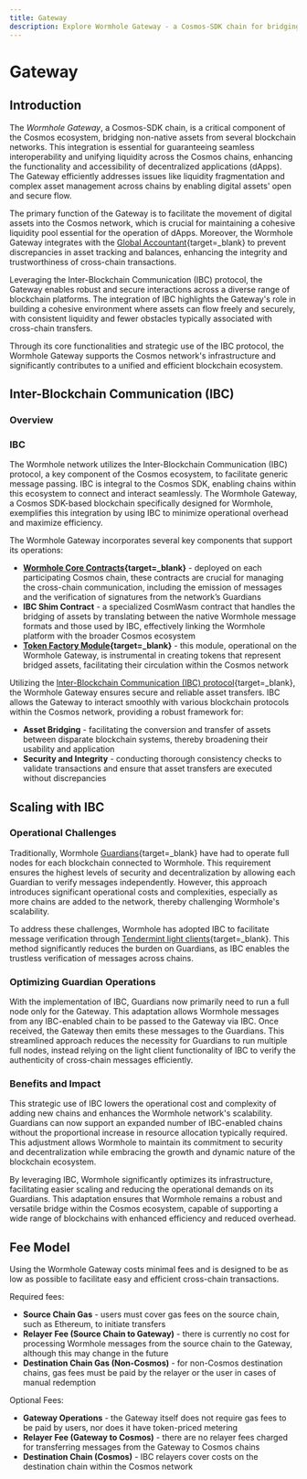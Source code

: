 ```yaml
---
title: Gateway
description: Explore Wormhole Gateway - a Cosmos-SDK chain for bridging assets into Cosmos, enhancing liquidity and cross-chain communication with IBC integration.
---
```


# Gateway 

## Introduction 

The _Wormhole Gateway_, a Cosmos-SDK chain, is a critical component of the Cosmos ecosystem, bridging non-native assets from several blockchain networks. This integration is essential for guaranteeing seamless interoperability and unifying liquidity across the Cosmos chains, enhancing the functionality and accessibility of decentralized applications (dApps). The Gateway efficiently addresses issues like liquidity fragmentation and complex asset management across chains by enabling digital assets' open and secure flow.

The primary function of the Gateway is to facilitate the movement of digital assets into the Cosmos network, which is crucial for maintaining a cohesive liquidity pool essential for the operation of dApps. Moreover, the Wormhole Gateway integrates with the [Global Accountant](https://github.com/wormhole-foundation/wormhole/blob/main/whitepapers/0011_accountant.md){target=\_blank} to prevent discrepancies in asset tracking and balances, enhancing the integrity and trustworthiness of cross-chain transactions.

Leveraging the Inter-Blockchain Communication (IBC) protocol, the Gateway enables robust and secure interactions across a diverse range of blockchain platforms. The integration of IBC highlights the Gateway's role in building a cohesive environment where assets can flow freely and securely, with consistent liquidity and fewer obstacles typically associated with cross-chain transfers.

Through its core functionalities and strategic use of the IBC protocol, the Wormhole Gateway supports the Cosmos network's infrastructure and significantly contributes to a unified and efficient blockchain ecosystem.

<!--
Create a ## section that provides an overview of IBC (basically with the content you have here, plus just an introduction sentence or two to what IBC is)

IBC section: 
## Introduction
## IBC section (w/ better name haha)
## Scaling with IBC
-->

## Inter-Blockchain Communication (IBC)

### Overview 


### IBC

The Wormhole network utilizes the Inter-Blockchain Communication (IBC) protocol, a key component of the Cosmos ecosystem, to facilitate generic message passing. IBC is integral to the Cosmos SDK, enabling chains within this ecosystem to connect and interact seamlessly. The Wormhole Gateway, a Cosmos SDK-based blockchain specifically designed for Wormhole, exemplifies this integration by using IBC to minimize operational overhead and maximize efficiency.


<!-- 
This sort of section should go before the design decision-type content in the Scaling with IBC sections. But I would expand on this. It would be nice to add a diagram similar to the NTT architecture diagrams. And at the very least, some text that covers the exact flow until we can get a diagram made. Can you please start mocking something up in Miro to share with the Sp-ce team?
-->

The Wormhole Gateway incorporates several key components that support its operations:

- **[Wormhole Core Contracts](/learn/messaging/core-contracts/){target=\_blank}** - deployed on each participating Cosmos chain, these contracts are crucial for managing the cross-chain communication, including the emission of messages and the verification of signatures from the network’s Guardians
- **IBC Shim Contract** - a specialized CosmWasm contract that handles the bridging of assets by translating between the native Wormhole message formats and those used by IBC, effectively linking the Wormhole platform with the broader Cosmos ecosystem
- **[Token Factory Module](https://github.com/CosmosContracts/juno/tree/v14.1.1/x/tokenfactory){target=\_blank}** - this module, operational on the Wormhole Gateway, is instrumental in creating tokens that represent bridged assets, facilitating their circulation within the Cosmos network

<!-- -->

Utilizing the [Inter-Blockchain Communication (IBC) protocol](https://tutorials.cosmos.network/academy/3-ibc/1-what-is-ibc.html){target=\_blank}, the Wormhole Gateway ensures secure and reliable asset transfers. IBC allows the Gateway to interact smoothly with various blockchain protocols within the Cosmos network, providing a robust framework for:

- **Asset Bridging** - facilitating the conversion and transfer of assets between disparate blockchain systems, thereby broadening their usability and application
- **Security and Integrity** - conducting thorough consistency checks to validate transactions and ensure that asset transfers are executed without discrepancies

<!-- Before diving into these sections, I think it is more important to understand how Gateway works, what the architecture looks like, how messages flow, etc. -->

## Scaling with IBC

### Operational Challenges

Traditionally, Wormhole [Guardians](/learn/infrastructure/guardians/){target=\_blank} have had to operate full nodes for each blockchain connected to Wormhole. This requirement ensures the highest levels of security and decentralization by allowing each Guardian to verify messages independently. However, this approach introduces significant operational costs and complexities, especially as more chains are added to the network, thereby challenging Wormhole's scalability.

To address these challenges, Wormhole has adopted IBC to facilitate message verification through [Tendermint light clients](https://docs.tendermint.com/v0.34/tendermint-core/light-client.html){target=\_blank}. This method significantly reduces the burden on Guardians, as IBC enables the trustless verification of messages across chains.

### Optimizing Guardian Operations

With the implementation of IBC, Guardians now primarily need to run a full node only for the Gateway. This adaptation allows Wormhole messages from any IBC-enabled chain to be passed to the Gateway via IBC. Once received, the Gateway then emits these messages to the Guardians. This streamlined approach reduces the necessity for Guardians to run multiple full nodes, instead relying on the light client functionality of IBC to verify the authenticity of cross-chain messages efficiently.

### Benefits and Impact

This strategic use of IBC lowers the operational cost and complexity of adding new chains and enhances the Wormhole network's scalability. Guardians can now support an expanded number of IBC-enabled chains without the proportional increase in resource allocation typically required. This adjustment allows Wormhole to maintain its commitment to security and decentralization while embracing the growth and dynamic nature of the blockchain ecosystem.

By leveraging IBC, Wormhole significantly optimizes its infrastructure, facilitating easier scaling and reducing the operational demands on its Guardians. This adaptation ensures that Wormhole remains a robust and versatile bridge within the Cosmos ecosystem, capable of supporting a wide range of blockchains with enhanced efficiency and reduced overhead.

## Fee Model

Using the Wormhole Gateway costs minimal fees and is designed to be as low as possible to facilitate easy and efficient cross-chain transactions.

Required fees: 

- **Source Chain Gas** - users must cover gas fees on the source chain, such as Ethereum, to initiate transfers
- **Relayer Fee (Source Chain to Gateway)** - there is currently no cost for processing Wormhole messages from the source chain to the Gateway, although this may change in the future
- **Destination Chain Gas (Non-Cosmos)** - for non-Cosmos destination chains, gas fees must be paid by the relayer or the user in cases of manual redemption

Optional Fees: 

- **Gateway Operations** - the Gateway itself does not require gas fees to be paid by users, nor does it have token-priced metering
- **Relayer Fee (Gateway to Cosmos)** - there are no relayer fees charged for transferring messages from the Gateway to Cosmos chains
- **Destination Chain (Cosmos)** - IBC relayers cover costs on the destination chain within the Cosmos network



